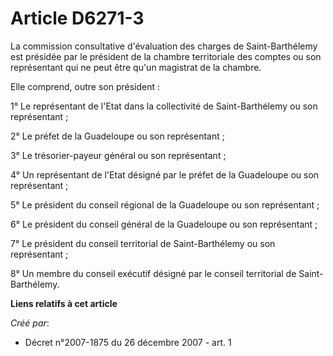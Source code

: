# Article D6271-3

La commission consultative d'évaluation des charges de Saint-Barthélemy est présidée par le président de la chambre
territoriale des comptes ou son représentant qui ne peut être qu'un magistrat de la chambre.

Elle comprend, outre son président : 

1° Le représentant de l'Etat dans la collectivité de Saint-Barthélemy ou son représentant ; 

2° Le préfet de la Guadeloupe ou son représentant ; 

3° Le trésorier-payeur général ou son représentant ; 

4° Un représentant de l'Etat désigné par le préfet de la Guadeloupe ou son représentant ; 

5° Le président du conseil régional de la Guadeloupe ou son représentant ;

6° Le président du conseil général de la Guadeloupe ou son représentant ;

7° Le président du conseil territorial de Saint-Barthélemy ou son représentant ; 

8° Un membre du conseil exécutif désigné par le conseil territorial de Saint-Barthélemy.

**Liens relatifs à cet article**

_Créé par_:

  - Décret n°2007-1875 du 26 décembre 2007 - art. 1

